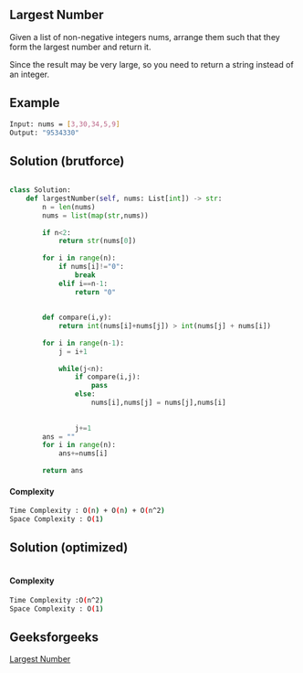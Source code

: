 ## Largest Number
Given a list of non-negative integers nums, arrange them such that they form the largest number and return it.

Since the result may be very large, so you need to return a string instead of an integer.

## Example 
```bash
Input: nums = [3,30,34,5,9]
Output: "9534330"

```
## Solution (brutforce)

```python

class Solution:
    def largestNumber(self, nums: List[int]) -> str:
        n = len(nums) 
        nums = list(map(str,nums))
        
        if n<2:
            return str(nums[0])
        
        for i in range(n):
            if nums[i]!="0":
                break
            elif i==n-1:
                return "0"
                
        
        def compare(i,y):
            return int(nums[i]+nums[j]) > int(nums[j] + nums[i])
        
        for i in range(n-1):
            j = i+1
            
            while(j<n):
                if compare(i,j):
                    pass
                else:
                    nums[i],nums[j] = nums[j],nums[i]
                    
                    
                j+=1
        ans = ""        
        for i in range(n):
            ans+=nums[i]
            
        return ans
```
#### Complexity
```bash
Time Complexity : O(n) + O(n) + O(n^2)
Space Complexity : O(1)

```
## Solution (optimized)

```python


```
#### Complexity
```bash
Time Complexity :O(n^2)
Space Complexity : O(1)

```

## Geeksforgeeks
[Largest Number](https://leetcode.com/problems/largest-number/)

